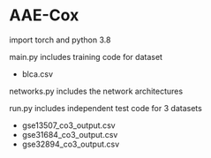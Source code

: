 # AAE-Cox

import torch and python 3.8

main.py includes training code for dataset 

* blca.csv

networks.py includes the network architectures 

run.py includes independent test code for 3 datasets 

* gse13507_co3_output.csv
* gse31684_co3_output.csv
* gse32894_co3_output.csv


